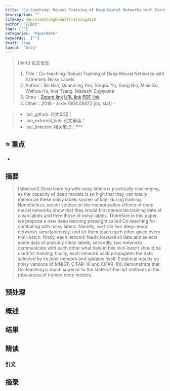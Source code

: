 ```yaml
---
title: "Co-teaching: Robust Training of Deep Neural Networks with Extremely Noisy Labels"
description: ""
citekey: hanCoteachingRobustTraining2018
author: "石昌文"
tags: [""]
categories: "PaperNote"
keywords:  [""]
draft: true
layout: "blog"
---
```


> [!info] 论文信息
>1. Title：Co-teaching: Robust Training of Deep Neural Networks with Extremely Noisy Labels
>2. Author：Bo Han, Quanming Yao, Xingrui Yu, Gang Niu, Miao Xu, Weihua Hu, Ivor Tsang, Masashi Sugiyama
>3. Entry：[Zotero link](zotero://select/items/@hanCoteachingRobustTraining2018) [URL link](http://arxiv.org/abs/1804.06872) [PDF link](<file:///C\:\\Users\\19115\\OneDrive - stu.suda.edu.cn\\Zotero\\Han et al_2018_Co-teaching.pdf,E\:\\mypack\\人生规划\\ 3 _进修\\ 2 _升学\\ 4 _硕士学习\\ 4 _研究\\Zotero\\storage\\AQULTHKY\\1804.html>)
>4. Other：2018 - arxiv:1804.06872 [cs, stat]     -   

>- :luc_github: 论文实现：
>- :luc_external_link: 论文解读：
>- :luc_linkedin: 相关笔记：***


## ⭐ 重点

- 

## 摘要

> [!abstract] Deep learning with noisy labels is practically challenging, as the capacity of deep models is so high that they can totally memorize these noisy labels sooner or later during training. Nonetheless, recent studies on the memorization effects of deep neural networks show that they would first memorize training data of clean labels and then those of noisy labels. Therefore in this paper, we propose a new deep learning paradigm called Co-teaching for combating with noisy labels. Namely, we train two deep neural networks simultaneously, and let them teach each other given every mini-batch: firstly, each network feeds forward all data and selects some data of possibly clean labels; secondly, two networks communicate with each other what data in this mini-batch should be used for training; finally, each network back propagates the data selected by its peer network and updates itself. Empirical results on noisy versions of MNIST, CIFAR-10 and CIFAR-100 demonstrate that Co-teaching is much superior to the state-of-the-art methods in the robustness of trained deep models.

> 

## 预处理

## 概述

## 结果

## 精读

### 引文

## 摘录
